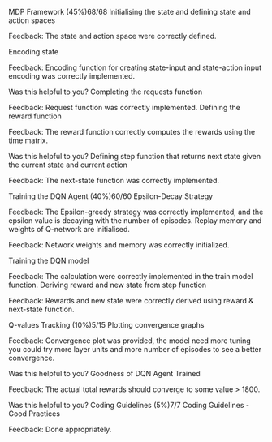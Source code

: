 MDP Framework  (45%)68/68
Initialising the state and defining state and action spaces

Feedback: 
The state and action space were correctly defined.

Encoding state

Feedback: 
Encoding function for creating state-input and state-action input encoding was correctly implemented.

Was this helpful to you?
Completing the requests function

Feedback: Request function was correctly implemented.
Defining the reward function

Feedback: 
The reward function correctly computes the rewards using the time matrix.

Was this helpful to you?
Defining step function that returns next state given the current state and current action

Feedback: 
The next-state function was correctly implemented.

Training the DQN Agent (40%)60/60
Epsilon-Decay Strategy

Feedback: The Epsilon-greedy strategy was correctly implemented, and the epsilon value is decaying with the number of episodes.
Replay memory and weights of Q-network are initialised.

Feedback: 
Network weights and memory was correctly initialized.

Training the DQN model

Feedback: The calculation were correctly implemented in the train model function.
Deriving reward and new state from step function

Feedback: 
Rewards and new state were correctly derived using reward & next-state function.

Q-values Tracking (10%)5/15
Plotting convergence graphs

Feedback: 
Convergence plot was provided, the model need more tuning you could try more layer units and more number of episodes to see a better convergence.

Was this helpful to you?
Goodness of DQN Agent Trained

Feedback: 
The actual total rewards should converge to some value > 1800.

Was this helpful to you?
Coding Guidelines (5%)7/7
Coding Guidelines - Good Practices

Feedback: 
Done appropriately.
